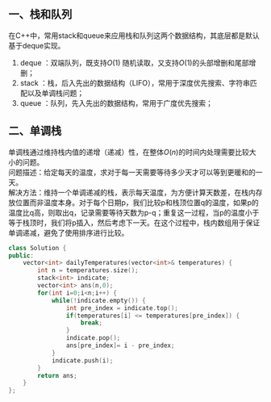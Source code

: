 ## 一、栈和队列
在C++中，常用stack和queue来应用栈和队列这两个数据结构，其底层都是默认基于deque实现。  
1. deque ：双端队列，既支持$O(1)$ 随机读取，又支持$O(1)$的头部增删和尾部增删；
2. stack ：栈，后入先出的数据结构（LIFO），常用于深度优先搜索、字符串匹配以及单调栈问题；
3. queue ：队列，先入先出的数据结构，常用于广度优先搜索；  

## 二、单调栈
单调栈通过维持栈内值的递增（递减）性，在整体$O(n)$的时间内处理需要比较大小的问题。  
问题描述：给定每天的温度，求对于每一天需要等待多少天才可以等到更暖和的一天。  
解决方法：维持一个单调递减的栈，表示每天温度，为方便计算天数差，在栈内存放位置而非温度本身。对于每个日期p，我们比较p和栈顶位置q的温度，如果p的温度比q高，则取出q，记录需要等待天数为p-q；重复这一过程，当p的温度小于等于栈顶时，我们将p插入，然后考虑下一天。在这个过程中，栈内数组用于保证单调递减，避免了使用排序进行比较。  
```C++
class Solution {
public:
    vector<int> dailyTemperatures(vector<int>& temperatures) {
        int n = temperatures.size();
        stack<int> indicate;
        vector<int> ans(n,0);
        for(int i=0;i<n;i++) {
            while(!indicate.empty()) {
                int pre_index = indicate.top();
                if(temperatures[i] <= temperatures[pre_index]) {
                    break;
                }
                indicate.pop();
                ans[pre_index]= i - pre_index;
            }
            indicate.push(i);
        }
        return ans;
    }
};
```
